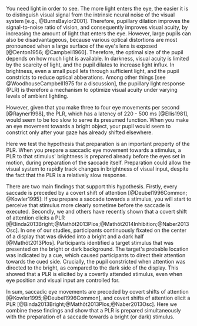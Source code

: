 You need light in order to see. The more light enters the eye, the easier it is to distinguish visual signal from the intrinsic neural noise of the visual system [e.g., @BurnsBaylor2001]. Therefore, pupillary dilation improves the signal-to-noise ratio of vision, and consequently improves visual acuity, by increasing the amount of light that enters the eye. However, large pupils can also be disadvantageous, because various optical distortions are most pronounced when a large surface of the eye's lens is exposed [@Denton1956; @Campbell1960]. Therefore, the optimal size of the pupil depends on how much light is available. In darkness, visual acuity is limited by the scarcity of light, and the pupil dilates to increase light influx. In brightness, even a small pupil lets through sufficient light, and the pupil constricts to reduce optical abberations. Among other things [see @WoodhouseCampbell1975 for a discussion], the pupillary light response (PLR) is therefore a mechanism to optimize visual acuity under varying levels of ambient lighting.

However, given that you make three to four eye movements per second [@Rayner1998], the PLR, which has a latency of 220 - 500 ms [@Ellis1981], would seem to be too slow to serve its presumed function. When you make an eye movement towards a bright object, your pupil would seem to constrict only after your gaze has already shifted elsewhere.

Here we test the hypothesis that preparation is an important property of the PLR. When you prepare a saccadic eye movement towards a stimulus, a PLR to that stimulus' brightness is prepared already before the eyes set in motion, during preparation of the saccade itself. Preparation could allow the visual system to rapidly track changes in brightness of visual input, despite the fact that the PLR is a relatively slow response.

There are two main findings that support this hypothesis. Firstly, every saccade is preceded by a covert shift of attention [@Deubel1996Common; @Kowler1995]: If you prepare a saccade towards a stimulus, you will start to perceive that stimulus more clearly sometime before the saccade is executed. Secondly, we and others have recently shown that a covert shift of attention elicits a PLR [@Binda2013Bright;@Mathôt2013Plos;@Mathôt2014Inhibition;@Naber2013Osc]. In one of our studies, participants continuously fixated on the center of a display that was divided into a bright and a dark half [@Mathôt2013Plos]. Participants identified a target stimulus that was presented on the bright or dark background. The target's probable location was indicated by a cue, which caused participants to direct their attention towards the cued side. Crucially, the pupil constricted when attention was directed to the bright, as compared to the dark side of the display. This showed that a PLR is elicited by a covertly attended stimulus, even when eye position and visual input are controlled for.

In sum, saccadic eye movements are preceded by covert shifts of attention [@Kowler1995;@Deubel1996Common], and covert shifts of attention elicit a PLR [@Binda2013Bright;@Mathôt2013Plos;@Naber2013Osc]. Here we combine these findings and show that a PLR is prepared simultaneously with the preparation of a saccade towards a bright (or dark) stimulus.
